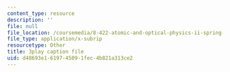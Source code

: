 ```yaml
---
content_type: resource
description: ''
file: null
file_location: /coursemedia/8-422-atomic-and-optical-physics-ii-spring-2013/d48693e1619745091fec4b821a313ce2_hmAp4ASxmKs.srt
file_type: application/x-subrip
resourcetype: Other
title: 3play caption file
uid: d48693e1-6197-4509-1fec-4b821a313ce2
---
```

